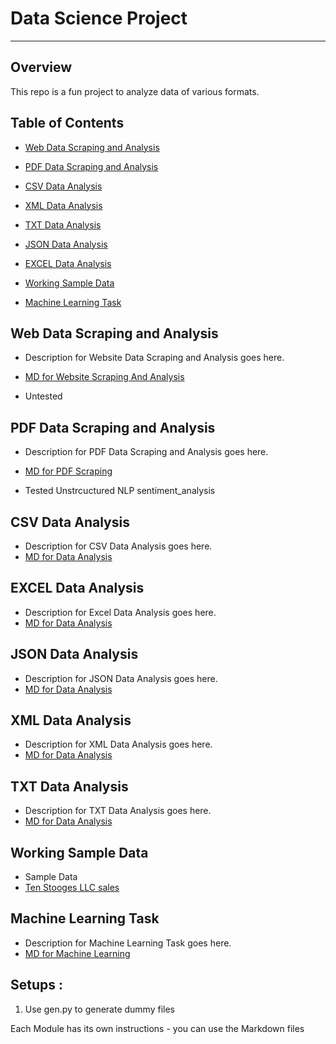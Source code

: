 # Data Science Project

-------------------------------------
<!-- An Overview  -->

## Overview
This repo is a fun project to analyze data of various formats. 

## Table of Contents


- [Web Data Scraping and Analysis](#web-data-scraping-and-analysis) 

- [PDF Data Scraping and Analysis](#pdf-data-scraping-and-analysis) 
- [CSV Data Analysis](#csv-data-analysis)
- [XML Data Analysis](#xml-data-analysis)

- [TXT Data Analysis](#txt-data-analysis)
- [JSON Data Analysis](#json-data-analysis)
- [EXCEL Data Analysis](#excel-data-analysis)

- [Working Sample Data ](#working-sample-data)

 
- [Machine Learning Task](#machine-learning-task)


## Web Data Scraping and Analysis
   - Description for Website Data Scraping and Analysis goes here.
   - [MD for Website Scraping And Analysis ](data_science_project/website_data_scraping_analysis/manual.md)

   - Untested

## PDF Data Scraping and Analysis
   - Description for PDF Data Scraping and Analysis goes here.
   - [MD for PDF Scraping](data_science_project/file_data_scraping_analysis_csv_excel_txt_json_pdf/pdf/manual.md)
  
 - Tested Unstrcuctured NLP sentiment_analysis





## CSV Data Analysis
   - Description for CSV Data Analysis goes here.
   - [MD for Data Analysis](link/to/csv/excel/txt/json/analysis/MD)



## EXCEL Data Analysis
   - Description for Excel  Data Analysis goes here.
   - [MD for Data Analysis]( data_science_project/file_data_scraping_analysis_csv_excel_txt_json_pdf/excel/manual.md
)




## JSON Data Analysis
   - Description for JSON Data Analysis goes here.
   - [MD for Data Analysis]( data_science_project/file_data_scraping_analysis_csv_excel_txt_json_pdf/json/manual.md
)





## XML Data Analysis
   - Description for XML Data Analysis goes here.
   - [MD for Data Analysis]( data_science_project/file_data_scraping_analysis_csv_excel_txt_json_pdf/xml/manual.md
)
## TXT Data Analysis
   - Description for TXT Data Analysis goes here.
   - [MD for Data Analysis](  data_science_project/file_data_scraping_analysis_csv_excel_txt_json_pdf/txt/manual.md
)

## Working Sample Data
   - Sample Data
   - [Ten Stooges LLC sales](data_science_project/sample_data/sales.md
)




  
 
## Machine Learning Task
   - Description for Machine Learning Task goes here.
   - [MD for Machine Learning](data_science_project/machine_learning_task/machine-learning.md)


## Setups :

1. Use gen.py to generate dummy files 


Each Module has its own instructions - you can use the Markdown files 
